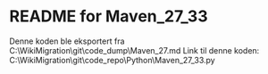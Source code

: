 # README for Maven_27_33
Denne koden ble eksportert fra C:\WikiMigration\git\code_dump\Maven_27.md
Link til denne koden: C:\WikiMigration\git\code_repo\Python\Maven_27_33.py
